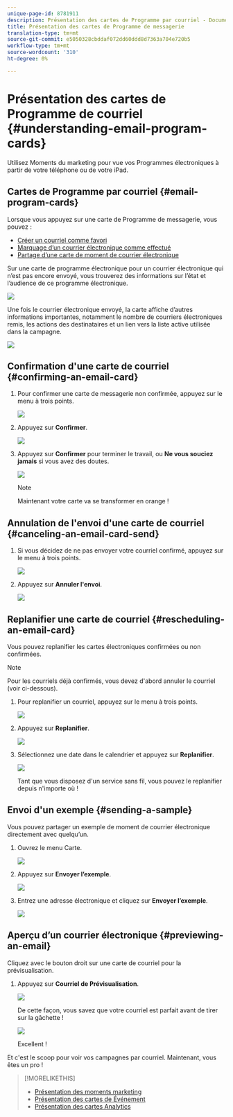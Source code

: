 ```yaml
---
unique-page-id: 8781911
description: Présentation des cartes de Programme par courriel - Documents marketing - Documentation du produit
title: Présentation des cartes de Programme de messagerie
translation-type: tm+mt
source-git-commit: e5050328cbddaf072dd60ddd8d7363a704e720b5
workflow-type: tm+mt
source-wordcount: '310'
ht-degree: 0%

---
```



# Présentation des cartes de Programme de courriel {#understanding-email-program-cards}

Utilisez Moments du marketing pour vue vos Programmes électroniques à partir de votre téléphone ou de votre iPad.

## Cartes de Programme par courriel {#email-program-cards}

Lorsque vous appuyez sur une carte de Programme de messagerie, vous pouvez :

* [Créer un courriel comme favori](/help/marketo/product-docs/core-marketo-concepts/mobile-apps/marketo-moments/working-with-moments/creating-a-favorite.md)
* [Marquage d’un courrier électronique comme effectué](/help/marketo/product-docs/core-marketo-concepts/mobile-apps/marketo-moments/working-with-moments/marking-it-done.md)
* [Partage d’une carte de moment de courrier électronique](/help/marketo/product-docs/core-marketo-concepts/mobile-apps/marketo-moments/working-with-moments/sharing-a-moment.md)

Sur une carte de programme électronique pour un courrier électronique qui n’est pas encore envoyé, vous trouverez des informations sur l’état et l’audience de ce programme électronique.

![](assets/image2015-7-2-9-3a33-3a47.png)

Une fois le courrier électronique envoyé, la carte affiche d’autres informations importantes, notamment le nombre de courriers électroniques remis, les actions des destinataires et un lien vers la liste active utilisée dans la campagne.

![](assets/image2015-9-25-10-3a5-3a29.png)

## Confirmation d&#39;une carte de courriel {#confirming-an-email-card}

1. Pour confirmer une carte de messagerie non confirmée, appuyez sur le menu à trois points.

   ![](assets/image2015-7-16-17-3a6-3a16.png)

1. Appuyez sur **Confirmer**.

   ![](assets/image2015-7-16-17-3a8-3a34.png)

1. Appuyez sur **Confirmer** pour terminer le travail, ou **Ne vous souciez jamais** si vous avez des doutes.

   ![](assets/image2015-7-16-17-3a12-3a18.png)

   >[!NOTE]
   >
   >Maintenant votre carte va se transformer en orange !

## Annulation de l&#39;envoi d&#39;une carte de courriel {#canceling-an-email-card-send}

1. Si vous décidez de ne pas envoyer votre courriel confirmé, appuyez sur le menu à trois points.

   ![](assets/image2015-7-17-9-3a50-3a49.png)

1. Appuyez sur **Annuler l&#39;envoi**.

   ![](assets/image2015-7-17-9-3a52-3a54.png)

## Replanifier une carte de courriel {#rescheduling-an-email-card}

Vous pouvez replanifier les cartes électroniques confirmées ou non confirmées.

>[!NOTE]
>
>Pour les courriels déjà confirmés, vous devez d&#39;abord annuler le courriel (voir ci-dessous).

1. Pour replanifier un courriel, appuyez sur le menu à trois points.

   ![](assets/image2015-7-17-9-3a58-3a44.png)

1. Appuyez sur **Replanifier**.

   ![](assets/image2015-7-17-10-3a0-3a32.png)

1. Sélectionnez une date dans le calendrier et appuyez sur **Replanifier**.

   ![](assets/image2015-7-17-10-3a5-3a55.png)

   Tant que vous disposez d&#39;un service sans fil, vous pouvez le replanifier depuis n&#39;importe où !

## Envoi d&#39;un exemple {#sending-a-sample}

Vous pouvez partager un exemple de moment de courrier électronique directement avec quelqu’un.

1. Ouvrez le menu Carte.

   ![](assets/image2015-7-14-16-3a44-3a7.png)

1. Appuyez sur **Envoyer l’exemple**.

   ![](assets/image2015-7-14-16-3a40-3a54.png)

1. Entrez une adresse électronique et cliquez sur **Envoyer l’exemple**.

   ![](assets/image2015-7-14-17-3a2-3a32.png)

## Aperçu d’un courrier électronique {#previewing-an-email}

Cliquez avec le bouton droit sur une carte de courriel pour la prévisualisation.

1. Appuyez sur **Courriel de Prévisualisation**.

   ![](assets/image2015-7-14-16-3a42-3a21.png)

   De cette façon, vous savez que votre courriel est parfait avant de tirer sur la gâchette !

   ![](assets/image2015-6-30-11-3a15-3a22.png)

   Excellent !

Et c&#39;est le scoop pour voir vos campagnes par courriel. Maintenant, vous êtes un pro !

>[!MORELIKETHIS]
>
>* [Présentation des moments marketing](/help/marketo/product-docs/core-marketo-concepts/mobile-apps/marketo-moments/understanding-moments/understanding-marketo-moments.md)
>* [Présentation des cartes de Événement](/help/marketo/product-docs/core-marketo-concepts/mobile-apps/marketo-moments/understanding-moments/understanding-event-cards.md)
>* [Présentation des cartes Analytics](/help/marketo/product-docs/core-marketo-concepts/mobile-apps/marketo-moments/understanding-moments/understanding-analytics-cards.md)

